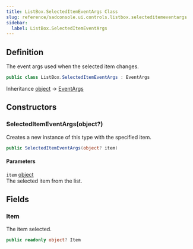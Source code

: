 ```yaml
---
title: ListBox.SelectedItemEventArgs Class
slug: reference/sadconsole.ui.controls.listbox.selecteditemeventargs
sidebar:
  label: ListBox.SelectedItemEventArgs
---
```

## Definition

The event args used when the selected item changes.

```csharp title="C#"
public class ListBox.SelectedItemEventArgs : EventArgs
```

Inheritance [object](https://learn.microsoft.com/dotnet/api/system.object/) → [EventArgs](https://learn.microsoft.com/dotnet/api/system.eventargs/)

## Constructors

### SelectedItemEventArgs(object?)

Creates a new instance of this type with the specified item.

```csharp title="C#"
public SelectedItemEventArgs(object? item)
```

#### Parameters

`item` [object](https://learn.microsoft.com/dotnet/api/system.object/)  
The selected item from the list.


## Fields

### Item

The item selected.

```csharp title="C#"
public readonly object? Item
```